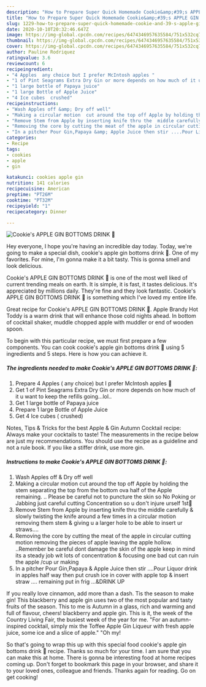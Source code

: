 ```yaml
---
description: "How to Prepare Super Quick Homemade Cookie&amp;#39;s APPLE GIN BOTTOMS DRINK 💋"
title: "How to Prepare Super Quick Homemade Cookie&amp;#39;s APPLE GIN BOTTOMS DRINK 💋"
slug: 1229-how-to-prepare-super-quick-homemade-cookie-and-39-s-apple-gin-bottoms-drink
date: 2020-10-10T20:32:46.647Z
image: https://img-global.cpcdn.com/recipes/6474346957635584/751x532cq70/cookies-apple-gin-bottoms-drink-💋-recipe-main-photo.jpg
thumbnail: https://img-global.cpcdn.com/recipes/6474346957635584/751x532cq70/cookies-apple-gin-bottoms-drink-💋-recipe-main-photo.jpg
cover: https://img-global.cpcdn.com/recipes/6474346957635584/751x532cq70/cookies-apple-gin-bottoms-drink-💋-recipe-main-photo.jpg
author: Pauline Rodriquez
ratingvalue: 3.6
reviewcount: 6
recipeingredient:
- "4 Apples  any choice but I prefer McIntosh apples "
- "1 of Pint Seagrams Extra Dry Gin or more depends on how much of it u want to keep the refills goinglol"
- "1 large bottle of Papaya juice"
- "1 large Bottle of Apple Juice"
- "4 Ice cubes  crushed"
recipeinstructions:
- "Wash Apples off &amp; Dry off well"
- "Making a circular motion  cut around the top off Apple by holding the stem separating the top from the bottom ova half of the Apple remaining. .. Please be careful not to puncture the skin so No Poking or Jabbing just careful cutting  Concentration so u don&#39;t injure urself 1st🔪"
- "Remove Stem from Apple by inserting knife thru the  middle carefully &amp; slowly  twisting the knife around a few times in a circular motion removing them stem &amp; giving u a larger hole to be able to insert ur straws...."
- "Removing the core by cutting the meat of the apple in circular cutting motion removing the pieces of apple leaving the apple hollow.  ..Remember be careful dont damage the skin of the apple keep in mind its a steady job wit lots of concentration &amp; focusing one bad cut can ruin the apple /cup ur making"
- "In a pitcher Pour Gin,Papaya &amp; Apple Juice then stir ....Pour Liquor drink in apples half way then put crush ice in cover with apple top &amp; insert straw .... remaining put in frig ...&amp;DRINK UP"
categories:
- Recipe
tags:
- cookies
- apple
- gin

katakunci: cookies apple gin 
nutrition: 141 calories
recipecuisine: American
preptime: "PT26M"
cooktime: "PT32M"
recipeyield: "1"
recipecategory: Dinner

---
```



![Cookie&#39;s APPLE GIN BOTTOMS DRINK 💋](https://img-global.cpcdn.com/recipes/6474346957635584/751x532cq70/cookies-apple-gin-bottoms-drink-💋-recipe-main-photo.jpg)

Hey everyone, I hope you're having an incredible day today. Today, we're going to make a special dish, cookie&#39;s apple gin bottoms drink 💋. One of my favorites. For mine, I'm gonna make it a bit tasty. This is gonna smell and look delicious.

Cookie&#39;s APPLE GIN BOTTOMS DRINK 💋 is one of the most well liked of current trending meals on earth. It is simple, it is fast, it tastes delicious. It's appreciated by millions daily. They're fine and they look fantastic. Cookie&#39;s APPLE GIN BOTTOMS DRINK 💋 is something which I've loved my entire life.

Great recipe for Cookie&#39;s APPLE GIN BOTTOMS DRINK 💋. Apple Brandy Hot Toddy is a warm drink that will enhance those cold nights ahead. In bottom of cocktail shaker, muddle chopped apple with muddler or end of wooden spoon.


To begin with this particular recipe, we must first prepare a few components. You can cook cookie&#39;s apple gin bottoms drink 💋 using 5 ingredients and 5 steps. Here is how you can achieve it.

<!--inarticleads1-->

##### The ingredients needed to make Cookie&#39;s APPLE GIN BOTTOMS DRINK 💋:

1. Prepare 4 Apples ( any choice) but I prefer McIntosh apples 🍎
1. Get 1 of Pint Seagrams Extra Dry Gin or more depends on how much of it u want to keep the refills going...lol..
1. Get 1 large bottle of Papaya juice
1. Prepare 1 large Bottle of Apple Juice
1. Get 4 Ice cubes ( crushed)


Notes, Tips &amp; Tricks for the best Apple &amp; Gin Autumn Cocktail recipe: Always make your cocktails to taste! The measurements in the recipe below are just my recommendations. You should use the recipe as a guideline and not a rule book. If you like a stiffer drink, use more gin. 

<!--inarticleads2-->

##### Instructions to make Cookie&#39;s APPLE GIN BOTTOMS DRINK 💋:

1. Wash Apples off &amp; Dry off well
1. Making a circular motion  cut around the top off Apple by holding the stem separating the top from the bottom ova half of the Apple remaining. .. Please be careful not to puncture the skin so No Poking or Jabbing just careful cutting  Concentration so u don&#39;t injure urself 1st🔪
1. Remove Stem from Apple by inserting knife thru the  middle carefully &amp; slowly  twisting the knife around a few times in a circular motion removing them stem &amp; giving u a larger hole to be able to insert ur straws....
1. Removing the core by cutting the meat of the apple in circular cutting motion removing the pieces of apple leaving the apple hollow.  ..Remember be careful dont damage the skin of the apple keep in mind its a steady job wit lots of concentration &amp; focusing one bad cut can ruin the apple /cup ur making
1. In a pitcher Pour Gin,Papaya &amp; Apple Juice then stir ....Pour Liquor drink in apples half way then put crush ice in cover with apple top &amp; insert straw .... remaining put in frig ...&amp;DRINK UP


If you really love cinnamon, add more than a dash. Tis the season to make gin! This blackberry and apple gin uses two of the most popular and tasty fruits of the season. This to me is Autumn in a glass, rich and warming and full of flavour, cheers! blackberry and apple gin. This is it, the week of the Country Living Fair, the busiest week of the year for me. &#34;For an autumn-inspired cocktail, simply mix the Toffee Apple Gin Liqueur with fresh apple juice, some ice and a slice of apple.&#34; &#34;Oh my! 

So that's going to wrap this up with this special food cookie&#39;s apple gin bottoms drink 💋 recipe. Thanks so much for your time. I am sure that you can make this at home. There is gonna be interesting food at home recipes coming up. Don't forget to bookmark this page in your browser, and share it to your loved ones, colleague and friends. Thanks again for reading. Go on get cooking!
